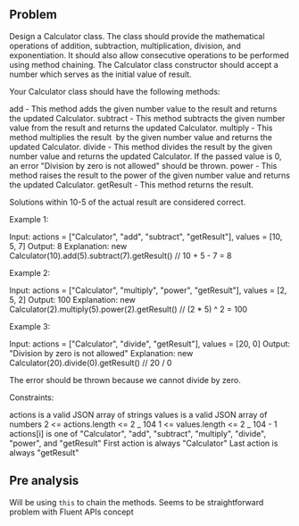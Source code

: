 ## Problem

Design a Calculator class. The class should provide the mathematical operations of addition, subtraction, multiplication, division, and exponentiation. It should also allow consecutive operations to be performed using method chaining. The Calculator class constructor should accept a number which serves as the initial value of result.

Your Calculator class should have the following methods:

add - This method adds the given number value to the result and returns the updated Calculator.
subtract - This method subtracts the given number value from the result and returns the updated Calculator.
multiply - This method multiplies the result  by the given number value and returns the updated Calculator.
divide - This method divides the result by the given number value and returns the updated Calculator. If the passed value is 0, an error "Division by zero is not allowed" should be thrown.
power - This method raises the result to the power of the given number value and returns the updated Calculator.
getResult - This method returns the result.

Solutions within 10-5 of the actual result are considered correct.

Example 1:

Input:
actions = ["Calculator", "add", "subtract", "getResult"],
values = [10, 5, 7]
Output: 8
Explanation:
new Calculator(10).add(5).subtract(7).getResult() // 10 + 5 - 7 = 8

Example 2:

Input:
actions = ["Calculator", "multiply", "power", "getResult"],
values = [2, 5, 2]
Output: 100
Explanation:
new Calculator(2).multiply(5).power(2).getResult() // (2 \* 5) ^ 2 = 100

Example 3:

Input:
actions = ["Calculator", "divide", "getResult"],
values = [20, 0]
Output: "Division by zero is not allowed"
Explanation:
new Calculator(20).divide(0).getResult() // 20 / 0

The error should be thrown because we cannot divide by zero.

Constraints:

actions is a valid JSON array of strings
values is a valid JSON array of numbers
2 <= actions.length <= 2 _ 104
1 <= values.length <= 2 _ 104 - 1
actions[i] is one of "Calculator", "add", "subtract", "multiply", "divide", "power", and "getResult"
First action is always "Calculator"
Last action is always "getResult"

## Pre analysis

Will be using `this` to chain the methods. Seems to be straightforward problem with Fluent APIs concept
